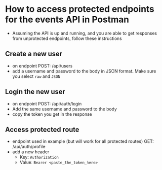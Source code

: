 # How to access protected endpoints for the events API in Postman

- Assuming the API is up and running, and you are able to get responses from unprotected endpoints, follow these instructions

## Create a new user

- on endpoint POST: /api/users
- add a username and password to the body in JSON format. Make sure you select `raw` and `JSON`

## Login the new user

- on endpoint POST: /api/auth/login
- Add the same username and password to the body
- copy the token you get in the response

## Access protected route

- endpoint used in example (but will work for all protected routes) GET: /api/auth/profile
- add a new header
  - Key: `Authorization`
  - Value: `Bearer <paste_the_token_here>`

